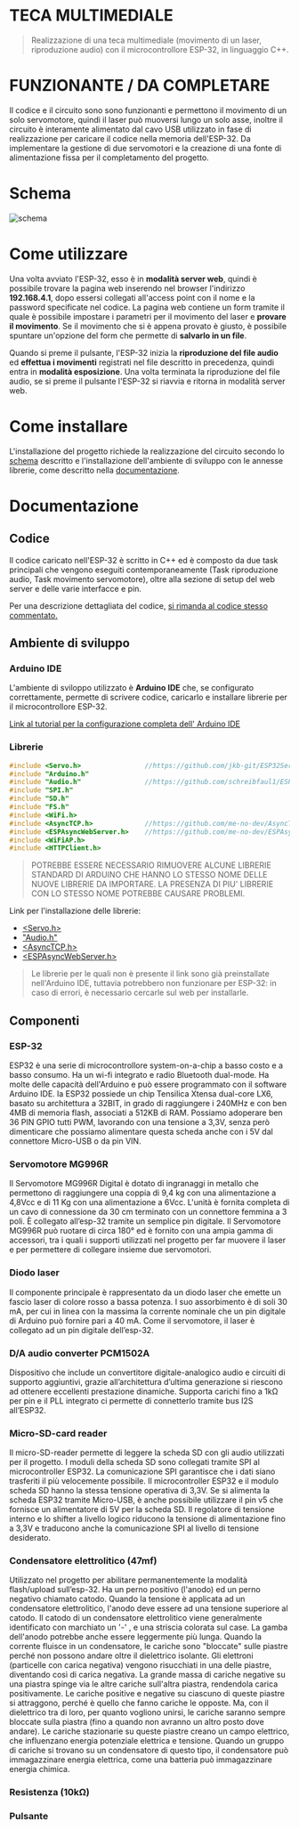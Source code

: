# TECA MULTIMEDIALE

> Realizzazione di una teca multimediale (movimento di un laser, riproduzione audio) con il
microcontrollore ESP-32, in linguaggio C++.

# FUNZIONANTE / DA COMPLETARE

Il codice e il circuito sono sono funzionanti e permettono il movimento di un solo
servomotore, quindi il laser può muoversi lungo un solo asse, inoltre il circuito
è interamente alimentato dal cavo USB utilizzato in fase di realizzazione per caricare
il codice nella memoria dell'ESP-32. Da implementare la gestione di due servomotori
e la creazione di una fonte di alimentazione fissa per il completamento del progetto.

# Schema

![schema](https://github.com/tonygiuliani/laser_museo/blob/main/images/schema.jpeg)

# Come utilizzare

Una volta avviato l'ESP-32, esso è in **modalità server web**, quindi è possibile trovare
la pagina web inserendo nel browser l'indirizzo **192.168.4.1**, dopo essersi collegati
all'access point con il nome e la password specificate nel codice.
La pagina web contiene un form tramite il quale è possibile impostare i parametri per il
movimento del laser e **provare il movimento**. Se il movimento che si è appena provato
è giusto, è possibile spuntare un'opzione del form che permette di **salvarlo in un file**.

Quando si preme il pulsante, l'ESP-32 inizia la **riproduzione del file audio** ed
**effettua i movimenti** registrati nel file descritto in precedenza, quindi entra in
**modalità esposizione**. Una volta terminata la riproduzione del file audio, se si
preme il pulsante l'ESP-32 si riavvia e ritorna in modalità server web.

# Come installare

L'installazione del progetto richiede la realizzazione del circuito secondo lo
[schema](#Schema) descritto e l'installazione dell'ambiente di sviluppo
con le annesse librerie, come descritto nella [documentazione](#Documentazione).

# Documentazione

## Codice

Il codice caricato nell'ESP-32 è scritto in C++ ed è composto da due task principali
che vengono eseguiti contemporaneamente (Task riproduzione audio, Task movimento servomotore),
oltre alla sezione di setup del web server e delle varie interfacce e pin.

Per una descrizione dettagliata del codice, [si rimanda al codice stesso commentato.](https://github.com/tonygiuliani/laser_museo/blob/main/teca_multimediale_v8.ino)

## Ambiente di sviluppo

### Arduino IDE

L'ambiente di sviloppo utilizzato è **Arduino IDE** che, se configurato correttamente,
permette di scrivere codice, caricarlo e installare librerie per il microcontrollore ESP-32.

[Link al tutorial per la configurazione completa dell' Arduino IDE](https://randomnerdtutorials.com/installing-the-esp32-board-in-arduino-ide-windows-instructions/)

### Librerie

```C++
#include <Servo.h>                //https://github.com/jkb-git/ESP32Servo
#include "Arduino.h"
#include "Audio.h"                //https://github.com/schreibfaul1/ESP32-audioI2S            
#include "SPI.h"                    
#include "SD.h"
#include "FS.h"
#include <WiFi.h>
#include <AsyncTCP.h>             //https://github.com/me-no-dev/AsyncTCP
#include <ESPAsyncWebServer.h>    //https://github.com/me-no-dev/ESPAsyncWebServer
#include <WiFiAP.h>
#include <HTTPClient.h>
```

> POTREBBE ESSERE NECESSARIO RIMUOVERE ALCUNE LIBRERIE STANDARD DI ARDUINO CHE HANNO LO STESSO NOME DELLE NUOVE LIBRERIE DA IMPORTARE.
LA PRESENZA DI PIU' LIBRERIE CON LO STESSO NOME POTREBBE CAUSARE PROBLEMI.

Link per l'installazione delle librerie:
- [<Servo.h>](https://github.com/jkb-git/ESP32Servo)
- ["Audio.h"](https://github.com/schreibfaul1/ESP32-audioI2S)
- [<AsyncTCP.h>](https://github.com/me-no-dev/AsyncTCP)
- [<ESPAsyncWebServer.h>](https://github.com/me-no-dev/ESPAsyncWebServer)

> Le librerie per le quali non è presente il link sono già preinstallate nell'Arduino IDE,
tuttavia potrebbero non funzionare per ESP-32: in caso di errori, è necessario cercarle sul web per installarle.

## Componenti

### ESP-32

ESP32 è una serie di microcontrollore system-on-a-chip a basso costo e a basso consumo. Ha un wi-fi integrato e radio Bluetooth dual-mode. Ha molte delle capacità dell'Arduino e può essere programmato con il software Arduino IDE.
la ESP32 possiede un chip Tensilica Xtensa dual-core LX6, basato su architettura a 32BIT, in grado di raggiungere i 240MHz e con ben 4MB di memoria flash, associati a 512KB di RAM. Possiamo adoperare ben 36 PIN GPIO tutti PWM, lavorando con una tensione a 3,3V, senza però dimenticare che possiamo alimentare questa scheda anche con i 5V dal connettore Micro-USB o da pin VIN.

### Servomotore MG996R

Il Servomotore MG996R Digital è dotato di ingranaggi in metallo che permettono di raggiungere una coppia di 9,4 kg con una alimentazione a 4,8Vcc e di 11 Kg con una alimentazione a 6Vcc.
L'unità è fornita completa di un cavo di connessione da 30 cm terminato con un connettore femmina a 3 poli. È collegato all’esp-32 tramite un semplice pin digitale.
Il Servomotore MG996R può ruotare di circa 180° ed è fornito con una ampia gamma di accessori, tra i quali i supporti utilizzati nel progetto per far muovere il laser e per permettere di collegare insieme due servomotori.

### Diodo laser

Il componente principale è rappresentato da un diodo laser che emette un fascio laser di colore rosso a bassa potenza.
I suo assorbimento è di soli 30 mA, per cui in linea con la massima la corrente nominale che un pin digitale di Arduino può fornire pari a 40 mA.
Come il servomotore, il laser è collegato ad un pin digitale dell’esp-32.

### D/A audio converter PCM1502A

Dispositivo che include un convertitore digitale-analogico audio e circuiti di supporto aggiuntivi, grazie all’architettura d’ultima generazione si riescono ad ottenere eccellenti prestazione dinamiche. Supporta carichi fino a 1kΩ per pin e il PLL integrato ci permette di connetterlo tramite bus I2S all’ESP32.

### Micro-SD-card reader

Il micro-SD-reader permette di leggere la scheda SD con gli audio utilizzati per il progetto. I moduli della scheda SD sono collegati tramite SPI al microcontroller ESP32. La comunicazione SPI garantisce che i dati siano trasferiti il più velocemente possibile. Il microcontroller ESP32 e il modulo scheda SD hanno la stessa tensione operativa di 3,3V. Se si alimenta la scheda ESP32 tramite Micro-USB, è anche possibile utilizzare il pin v5 che fornisce un alimentatore di 5V per la scheda SD. Il regolatore di tensione interno e lo shifter a livello logico riducono la tensione di alimentazione fino a 3,3V e traducono anche la comunicazione SPI al livello di tensione desiderato.

### Condensatore elettrolitico (47mf)

Utilizzato nel progetto per abilitare permanentemente la modalità flash/upload sull’esp-32.
Ha un perno positivo (l'anodo) ed un perno negativo chiamato catodo. Quando la tensione è applicata ad un condensatore elettrolitico, l'anodo deve essere ad una tensione superiore al catodo. Il catodo di un condensatore elettrolitico viene generalmente identificato con marchiato un '-' , e una striscia colorata sul case. La gamba dell'anodo potrebbe anche essere leggermente più lunga. Quando la corrente fluisce in un condensatore, le cariche sono "bloccate" sulle piastre perché non possono andare oltre il dielettrico isolante. Gli elettroni (particelle con carica negativa) vengono risucchiati in una delle piastre, diventando così di carica negativa. La grande massa di cariche negative su una piastra spinge via le altre cariche sull'altra piastra, rendendola carica positivamente. Le cariche positive e negative su ciascuno di queste piastre si attraggono, perché è quello che fanno cariche le opposte. Ma, con il dielettrico tra di loro, per quanto vogliono unirsi, le cariche saranno sempre bloccate sulla piastra (fino a quando non avranno un altro posto dove andare). Le cariche stazionarie su queste piastre creano un campo elettrico, che influenzano energia potenziale elettrica e tensione. Quando un gruppo di cariche si trovano su un condensatore di questo tipo, il condensatore può immagazzinare energia elettrica, come una batteria può immagazzinare energia chimica.

### Resistenza (10kΩ)

### Pulsante
